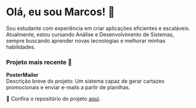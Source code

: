 # Olá, eu sou Marcos! 👋

Sou estudante com experiência em criar aplicações eficientes e escaláveis. Atualmente, estou cursando Análise e Desenvolvimento de Sistemas, sempre buscando aprender novas tecnologias e melhorar minhas habilidades. 

### Projeto mais recente 🚀
**PosterMailer**  
Descrição breve do projeto: Um sistema capaz de gerar cartazes promocionais e enviar e-mails a partir de planilhas.

📌 Confira o repositório do projeto [aqui]((https://github.com/MarcosSlv/PosterMailer)).

